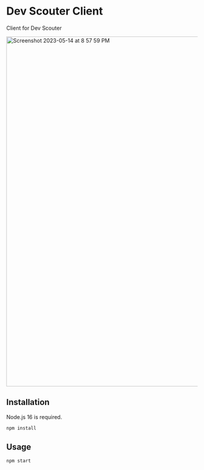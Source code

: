 # Dev Scouter Client

Client for Dev Scouter

<img width="922" alt="Screenshot 2023-05-14 at 8 57 59 PM" src="https://github.com/MontyCoder0701/devlevel-front/assets/104475739/941727a5-d553-4364-803c-b2ab2c2c58cd">


## Installation

Node.js 16 is required.

```bash
npm install
```

## Usage

```bash
npm start
```
